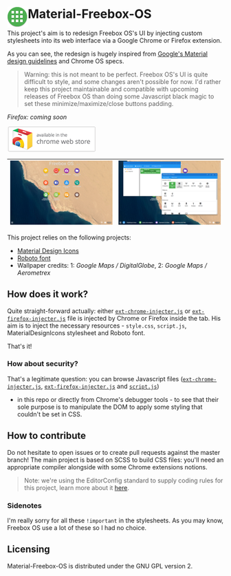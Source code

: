 # <img src="/data/img/icon-48x48.png" align="left" /> Material-Freebox-OS

This project's aim is to redesign Freebox OS's UI by injecting custom stylesheets into its web interface via a Google Chrome
or Firefox extension.

As you can see, the redesign is hugely inspired from [Google's Material design guidelines](http://www.google.com/design/spec/material-design/introduction.html)
and Chrome OS specs.

> Warning: this is not meant to be perfect. Freebox OS's UI is quite difficult to style, and some changes aren't possible for now.
I'd rather keep this project maintainable and compatible with upcoming releases of Freebox OS than doing some Javascript black
magic to set these minimize/maximize/close buttons padding.

*Firefox: coming soon*

[![Download on Chrome Web Store](doc/download-chrome-web-store.png)](https://chrome.google.com/webstore/detail/material-freebox-os/lhdfonhgkclaigpfmclbahllambeednh)

| ![Material-Freebox-OS](doc/screenshot1.png)  | ![Material-Freebox-OS](doc/screenshot2.png) |
|:--------------------------------------------:|:-------------------------------------------:|

This project relies on the following projects:

* [Material Design Icons](https://materialdesignicons.com)
* [Roboto font](https://www.google.com/fonts/specimen/Roboto)
* Wallpaper credits: 1: *Google Maps / DigitalGlobe*, 2: *Google Maps / Aerometrex*

## How does it work?
Quite straight-forward actually: either [`ext-chrome-injecter.js`](data/js/ext-chrome-injecter.js) or
[`ext-firefox-injecter.js`](data/js/ext-firefox-injecter.js) file is injected by Chrome or Firefox inside the tab.
 His aim is to inject the necessary resources - `style.css`, `script.js`, MaterialDesignIcons stylesheet and Roboto font.

That's it!

### How about security?
That's a legitimate question: you can browse Javascript files ([`ext-chrome-injecter.js`](data/js/ext-chrome-injecter.js),
[`ext-firefox-injecter.js`](data/js/ext-firefox-injecter.js) and [`script.js`](data/js/script.js))
- in this repo or directly from Chrome's debugger tools - to see that their sole purpose is to manipulate the DOM to apply
 some styling that couldn't be set in CSS.

## How to contribute
Do not hesitate to open issues or to create pull requests against the master branch!
The main project is based on SCSS to build CSS files: you'll need an appropriate compiler alongside with some Chrome extensions notions.

> Note: we're using the EditorConfig standard to supply coding rules for this project, learn more about it [here](http://editorconfig.org/).

### Sidenotes
I'm really sorry for all these `!important` in the stylesheets. As you may know, Freebox OS use a lot of these so I had no choice.

## Licensing
Material-Freebox-OS is distributed under the GNU GPL version 2.
